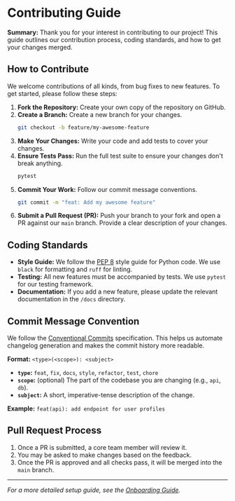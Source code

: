 # Contributing Guide

**Summary:** Thank you for your interest in contributing to our project! This guide outlines our contribution process, coding standards, and how to get your changes merged.

## How to Contribute

We welcome contributions of all kinds, from bug fixes to new features. To get started, please follow these steps:

1.  **Fork the Repository:** Create your own copy of the repository on GitHub.
2.  **Create a Branch:** Create a new branch for your changes.
    ```bash
    git checkout -b feature/my-awesome-feature
    ```
3.  **Make Your Changes:** Write your code and add tests to cover your changes.
4.  **Ensure Tests Pass:** Run the full test suite to ensure your changes don't break anything.
    ```bash
    pytest
    ```
5.  **Commit Your Work:** Follow our commit message conventions.
    ```bash
    git commit -m "feat: Add my awesome feature"
    ```
6.  **Submit a Pull Request (PR):** Push your branch to your fork and open a PR against our `main` branch. Provide a clear description of your changes.

## Coding Standards

- **Style Guide:** We follow the [PEP 8](https://www.python.org/dev/peps/pep-0008/) style guide for Python code. We use `black` for formatting and `ruff` for linting.
- **Testing:** All new features must be accompanied by tests. We use `pytest` for our testing framework.
- **Documentation:** If you add a new feature, please update the relevant documentation in the `/docs` directory.

## Commit Message Convention

We follow the [Conventional Commits](https://www.conventionalcommits.org/) specification. This helps us automate changelog generation and makes the commit history more readable.

**Format:** `<type>(<scope>): <subject>`

- **`type`:** `feat`, `fix`, `docs`, `style`, `refactor`, `test`, `chore`
- **`scope`:** (optional) The part of the codebase you are changing (e.g., `api`, `db`).
- **`subject`:** A short, imperative-tense description of the change.

**Example:**
`feat(api): add endpoint for user profiles`

## Pull Request Process

1.  Once a PR is submitted, a core team member will review it.
2.  You may be asked to make changes based on the feedback.
3.  Once the PR is approved and all checks pass, it will be merged into the `main` branch.

---
*For a more detailed setup guide, see the [Onboarding Guide](../non-technical/onboarding/guide.md).*
